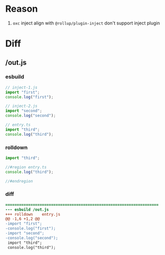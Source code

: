 # Reason
1. `oxc` inject align with `@rollup/plugin-inject` don't support inject plugin
# Diff
## /out.js
### esbuild
```js
// inject-1.js
import "first";
console.log("first");

// inject-2.js
import "second";
console.log("second");

// entry.ts
import "third";
console.log("third");
```
### rolldown
```js
import "third";

//#region entry.ts
console.log("third");

//#endregion
```
### diff
```diff
===================================================================
--- esbuild	/out.js
+++ rolldown	entry.js
@@ -1,6 +1,2 @@
-import "first";
-console.log("first");
-import "second";
-console.log("second");
 import "third";
 console.log("third");

```
